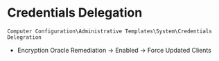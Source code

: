 # Credentials Delegation

`Computer Configuration\Administrative Templates\System\Credentials Delegration`

- Encryption Oracle Remediation -> Enabled -> Force Updated Clients